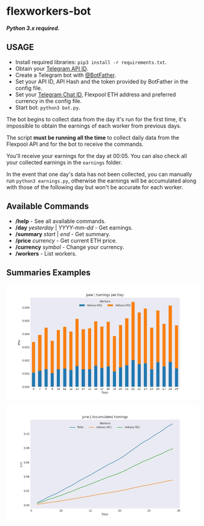 # flexworkers-bot

**_Python 3.x required._**

## USAGE

- Install required libraries: `pip3 install -r requirements.txt`.
- Obtain your [Telegram API ID](https://core.telegram.org/api/obtaining_api_id).
- Create a Telegram bot with [@BotFather](https://t.me/botfather).
- Set your API ID, API Hash and the token provided by BotFather in the config file.
- Set your [Telegram Chat ID](https://t.me/getmyid_bot), Flexpool ETH address and preferred currency in the config file.
- Start bot: `python3 bot.py`.

The bot begins to collect data from the day it's run for the first time, it's impossible to obtain the earnings of each worker from previous days.

The script **must be running all the time** to collect daily data from the Flexpool API and for the bot to receive the commands.

You'll receive your earnings for the day at 00:05. You can also check all your collected earnings in the `earnings` folder.

In the event that one day's data has not been collected, you can manually run `python3 earnings.py`, otherwise the earnings will be accumulated along with those of the following day but won't be accurate for each worker.

## Available Commands

- **/help**  - See all available commands.
- **/day** _yesterday_ | _YYYY-mm-dd_ - Get earnings.
- **/summary** _start_ | _end_ - Get summary.
- **/price** _currency_ - Get current ETH price.
- **/currency** _symbol_ - Change your currency.
- **/workers** - List workers.

## Summaries Examples

![Earnings per Day](examples/bars.jpg)

![Accumulated Earnings](examples/lines.jpg)
